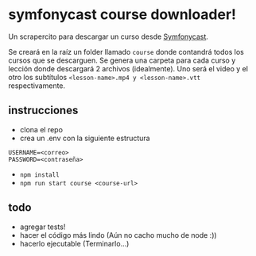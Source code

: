 # symfonycast course downloader!

Un scrapercito para descargar un curso desde [Symfonycast](https://symfonycast.com).

Se creará en la raíz un folder llamado `course` donde contandrá todos los cursos que se descarguen. Se genera una carpeta para cada curso y lección donde descargará 2 archivos (idealmente). Uno será el video y el otro los subtítulos `<lesson-name>.mp4 y <lesson-name>.vtt` respectivamente.

## instrucciones
* clona el repo
* crea un .env con la siguiente estructura
```env
USERNAME=<correo>
PASSWORD=<contraseña>
```
* `npm install`
* `npm run start course <course-url>`

## todo
* agregar tests!
* hacer el código más lindo (Aún no cacho mucho de node :))
* hacerlo ejecutable (Terminarlo...)
